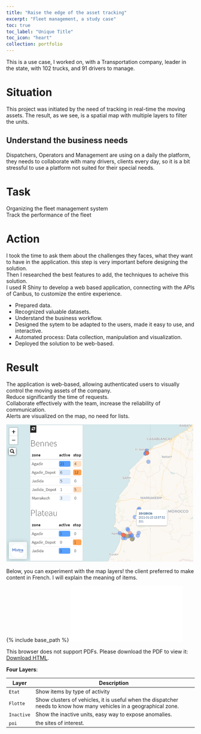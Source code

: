 ```yaml
---
title: "Raise the edge of the asset tracking"
excerpt: "Fleet management, a study case"
toc: true
toc_label: "Unique Title"
toc_icon: "heart"
collection: portfolio
---
```


<!--- 
Enable table of contents on post or page by adding `toc: true` to its YAML Front Matter. The title and icon can also be changed with: 

```yaml
---
toc: true
toc_label: "Unique Title"
toc_icon: "heart"  # corresponding Font Awesome icon name (without fa prefix)
---
```
--->


This is a use case, I worked on, with a Transportation company, leader in the state, with 102 trucks, and 91 drivers to manage.

# Situation  
This project was initiated by the need of tracking in real-time the moving assets. The result, as we see, is a spatial map with multiple layers to filter the units.  

## Understand the business needs
Dispatchers, Operators and Management are using on a daily the platform, they needs to collaborate with many drivers, clients every day, so it is a bit stressful to use a platform not suited for their special needs.  

# Task  
Organizing the fleet management system  
Track the performance of the fleet  

# Action  
I took the time to ask them about the challenges they faces, what they want to have in the application. this step is very important before designing the solution.  
Then I researched the best features to add, the techniques to acheive this solution.  
I used R Shiny to develop a web based application, connecting with the APIs of Canbus, to customize the entire experience.  
* Prepared data.  
* Recognized valuable datasets.  
* Understand the business workflow.  
* Designed the sytem to be adapted to the users, made it easy to use, and interactive.  
* Automated process: Data collection, manipulation and visualization.  
* Deployed the solution to be web-based.

# Result  
The application is web-based, allowing authenticated users to visually control the moving assets of the company.  
Reduce significantly the time of requests.  
Collaborate effectively with the team, increase the reliability of communication.  
Alerts are visualized on the map, no need for lists.  
  
<!--- ![fleetmap](/images/fleetmap_hamzaimloul.png)  --->
<img src="/images/fleetmap_hamzaimloul.png" width="500px"/>
  
Below, you can experiment with the map layers! 
the client preferred to make content in French. I will explain the meaning of items.
  
{% include base_path %}
<object data="/files/map.html" type="text/html" width="500px" height="300px">
<embed src="/files/map.html" type="text/html">
<p>This browser does not support PDFs. Please download the PDF to view it: <a href="/files/map.html">Download HTML</a>.</p>
</embed>
</object>  
  
**Four Layers**:   
  
| Layer        | Description                                                                                                              |
| ------------ | ------------------------------------------------------------------------------------------------------------------------ |
| `Etat`       | Show items by type of activity                                                                                           |
| `Flotte`     | Show clusters of vehicles, it is useful when the dispatcher needs to know how many vehicles in a geographical zone.      |
| `Inactive`   | Show the inactive units, easy way to expose anomalies.                                                                   |
| `poi`        | the sites of interest.                                                                                                   |
  
